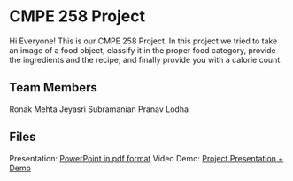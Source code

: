 # CMPE 258 Project

Hi Everyone! This is our CMPE 258 Project. 
In this project we tried to take an image of a food object, classify it in the proper food category, provide the ingredients and the recipe, and finally provide you with a calorie count. 

## Team Members
Ronak Mehta
Jeyasri Subramanian
Pranav Lodha

## Files

Presentation: [PowerPoint in pdf format](https://github.com/plodha/CMPE258_Project/blob/master/Presentation/Project%20Presentation.pdf)
Video Demo: [Project Presentation + Demo](https://github.com/plodha/CMPE258_Project/blob/master/demo-video/Final-Video.mov)

